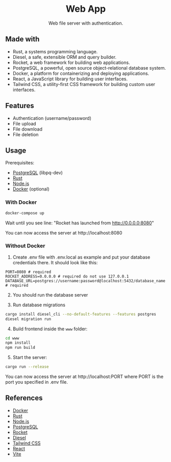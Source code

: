 <p align="center">
    <h1 align="center">Web App</h1>
    <p align="center">
        Web file server with authentication. 
    </p>
</p>

## Made with

- Rust, a systems programming language.
- Diesel, a safe, extensible ORM and query builder.
- Rocket, a web framework for building web applications.
- PostgreSQL, a powerful, open source object-relational database system.
- Docker, a platform for containerizing and deploying applications.
- React, a JavaScript library for building user interfaces.
- Tailwind CSS, a utility-first CSS framework for building custom user interfaces.

## Features

- Authentication (username/password)
- File upload
- File download
- File deletion

<!-- </br>The frontend is written in React and uses Tailwind CSS for styling.
</br>The backend is written in Rust and uses Diesel for database operations and Rocket for the web server.
</br>The project uses PostgreSQL as the database.
</br>The project uses Docker to build and run the application.
</br>The project uses HTTP cookies to store the authentication token. -->

## Usage

Prerequisites:

- [PostgreSQL](https://www.postgresql.org) (libpq-dev)
- [Rust](https://www.rust-lang.org/tools/install)
- [Node.js](https://nodejs.org/en/)
- [Docker](https://www.docker.com) (optional)

### With Docker 

```bash
docker-compose up
```

Wait until you see line: "Rocket has launched from http://0.0.0.0:8080"

You can now access the server at http://localhost:8080

### Without Docker

1. Create .env file with .env.local as example and put your database credentials there.
It should look like this:

```
PORT=8080 # required
ROCKET_ADDRESS=0.0.0.0 # required do not use 127.0.0.1
DATABASE_URL=postgres://username:password@localhost:5432/database_name # required
```

2. You should run the database server

3. Run database migrations

```bash
cargo install diesel_cli --no-default-features --features postgres
diesel migration run
```

4. Build frontend inside the `www` folder:

```bash
cd www
npm install
npm run build
```

5. Start the server:

```bash
cargo run --release
```

You can now access the server at http://localhost:PORT where PORT is the port you specified in .env file.

## References

- [Docker](https://www.docker.com)
- [Rust](https://www.rust-lang.org)
- [Node.js](https://nodejs.org/en/)
- [PostgreSQL](https://www.postgresql.org)
- [Rocket](https://rocket.rs)
- [Diesel](https://diesel.rs)
- [Tailwind CSS](https://tailwindcss.com)
- [React](https://reactjs.org)
- [Vite](https://vitejs.dev)
